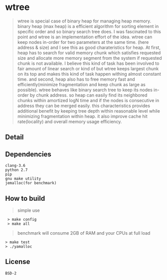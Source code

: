 # wtree
> wtree is special case of binary heap for managing heap memory. binary heap (max heap) is a efficient algorithm for sorting element in specific order and so binary search tree does. I was fascinated to this point and wtree is an implementation effort of the idea. wtree can keep nodes in-order for two parameters at the same time. (here address & size) and I see this as good charateristics for heap. At first, heap has to search for valid memory chunk which satisfies requested size and allocate more memory segment from the system if requested chunk is not available. I believe this kind of task has been involved to fair amount of linear search or kind of but wtree keeps largest chunk on its top and makes this kind of task happen withing almost constant time.  and second, heap also has to free memory fast and efficiently(minimize fragmentation and keep chunk as large as possible). wtree behaves like binary search tree to keep its nodes in-order by chunk address. so heap can easily find its neighbored chunks within amortized logN time and if the nodes is consecutive in address they can be merged easily. this characteristics provides additional benefit by keeping tree depth within reasonable level while minimizing fragmentation within heap. it also improve cache hit rate(locality) and overall memory usage efficiency.


## Detail

## Dependencies
```
clang-3.6
python 2.7
pip
gnu make utility
jemalloc(for benchmark)
```

## How to build
> simple use
```
 > make config 
 > make all
```
> benchmark will consume 2GB of RAM and your CPUs at full load 
```
> make test
> ./yamalloc
```


## License
```
BSD-2
```

